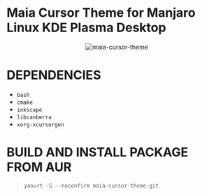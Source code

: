 # Maia Cursor Theme for Manjaro Linux KDE Plasma Desktop

<p align="center">
  <img src="https://i.imgur.com/rvxrqXT.png" alt="maia-cursor-theme"/>
</p>

# DEPENDENCIES

- `bash` <br/>
- `cmake` <br/>
- `inkscape` <br/>
- `libcanberra` <br/>
- `xorg-xcursorgen` <br/>

# BUILD AND INSTALL PACKAGE FROM AUR

> `yaourt -S --noconfirm maia-cursor-theme-git `</br>
